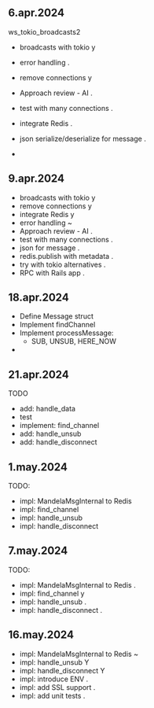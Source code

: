 

## 6.apr.2024

ws_tokio_broadcasts2

- broadcasts with tokio       y
- error handling              .
- remove connections          y
- Approach review - AI        .
- test with many connections  .
- integrate Redis             .

- json serialize/deserialize for message   .
- 

## 9.apr.2024

- broadcasts with tokio         y
- remove connections            y
- integrate Redis               y
- error handling                ~
- Approach review - AI          .
- test with many connections    .
- json for message              .
- redis.publish with metadata   .
- try with tokio alternatives   .
- RPC with Rails app            .


## 18.apr.2024

- Define Message struct
- Implement findChannel
- Implement processMessage:
  - SUB, UNSUB, HERE_NOW
- 

## 21.apr.2024

TODO
- add: handle_data
- test
- implement: find_channel
- add: handle_unsub
- add: handle_disconnect

## 1.may.2024

TODO:
- impl: MandelaMsgInternal to Redis
- impl: find_channel
- impl: handle_unsub
- impl: handle_disconnect

## 7.may.2024

TODO:
- impl: MandelaMsgInternal to Redis   .
- impl: find_channel                  y
- impl: handle_unsub                  .
- impl: handle_disconnect             .

## 16.may.2024

- impl: MandelaMsgInternal to Redis   ~
- impl: handle_unsub                  Y
- impl: handle_disconnect             Y
- impl: introduce ENV                 .
- impl: add SSL support               .
- impl: add unit tests                .


